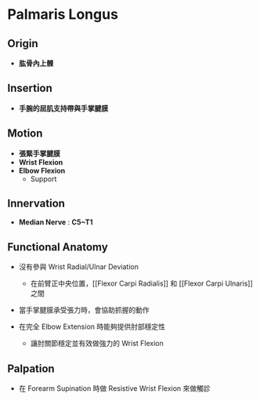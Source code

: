 # Palmaris Longus
## Origin
* **肱骨內上髁**  

## Insertion
* **手腕的屈肌支持帶與手掌腱膜**  

## Motion
* **張緊手掌腱膜**
* **Wrist Flexion**
* **Elbow Flexion**
	* Support  

## Innervation
* **Median Nerve** : **C5~T1**  

## Functional Anatomy
* 沒有參與 Wrist Radial/Ulnar Deviation
	* 在前臂正中央位置，[[Flexor Carpi Radialis]] 和 [[Flexor Carpi Ulnaris]] 之間  

* 當手掌腱膜承受張力時，會協助抓握的動作  

* 在完全 Elbow Extension 時能夠提供肘部穩定性
	* 讓肘關節穩定並有效做強力的 Wrist Flexion  

## Palpation
* 在 Forearm Supination 時做 Resistive Wrist Flexion 來做觸診